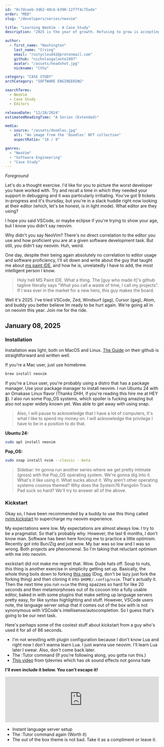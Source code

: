 ```yaml
---
id: "0c7dcaeb-3d62-48cb-b390-12f7f4c75ade"
order: "MED"
slug: "/developers/series/neovim"

title: "Learning NeoVim - A Case Study"
description: "2025 is the year of growth. Refusing to grow is accepting to die. Alright maybe that's a lot. Either way, we're gonna become proficient at neovim this year. It's my new year's resolution of sorts. Also, I want to belong to that 1%. You know the one I'm talking about. That class of developer that literally never leaves ghostty, demolishes tickets, and sucks the souls of lesser lifeforms."

author:
  - first_name: "Washington"
    last_name: "Irving"
    email: "rustycloud42@protonmail.com"
    github: "nicholasgalante1997"
    avatar: "/assets/headshot.jpg"
    nickname: "Cthu"

category: "CASE STUDY"
archCategory: "SOFTWARE ENGINEERING"

searchTerms:
  - NeoVim
  - Case Study
  - Editors

releaseDate: "12/28/2024"
estimatedReadingTime: "A Series (Extended)"

media:
  - source: "/assets/doodles.jpg"
    alt: "An image from the 'Doodles' NFT collection"
    aspectRatio: "16 / 9"

genres:
  - "NeoVim"
  - "Software Engineering"
  - "Case Study"
---
```


*Foreground*

Let's do a thought exercise. I'd like for you to picture the worst developer you have worked with. Try and recall a time in which they needed your support in debugging and it was particularly irritiating. You've got 9 tickets in-progress and it's thursday, but you're in a slack huddle right now looking at their editor (which, let's be honest, is in light mode). What editor are they using?

I hope you said VSCode, or maybe eclipse if you're trying to show your age, but I _know_ you didn't say neovim.

Why didn't you say NeoVim? There's no direct correlation to the editor you use and how proficient you are at a given software development task. But still, you didn't say neovim. Huh, weird.  

One day, despite their being again absolutely no correlation to editor usage and software proficiency, I'll sit down and write about the guy that taught me about [ms paint IDE](https://github.com/MSPaintIDE/MSPaintIDE?tab=readme-ov-file), and how he is, unrelatedly I have to add, the most intelligent person I know. 

> Holy hell MS Paint IDE. What a thing. The [guy who made it]'s github tagline literally says "What you call a waste of time, I call my projects". If I was ever in the market for a new hero, this guy makes the board. 

Well it's 2025. I've tried VSCode, Zed, Windsurf (gag), Cursor (gag), Atom, and buddy you better believe Im ready to be hurt again. We're going all in on neovim this year. Join me for the ride.

## January 08, 2025

### Installation  

Installation was light, both on MacOS and Linux. [The Guide](https://github.com/neovim/neovim/blob/master/INSTALL.md) on their github is straightforward and written well.  

If you're a Mac user, just use homebrew.

```bash
brew install neovim
```

If you're a Linux user, you're probably using a distro that has a package manager. Use your package manager to install neovim. I run Ubuntu 24 with an Omakase Linux flavor (Thanks DHH, if you're reading this hire me at HEY <small>👋</small>). I also run some Pop_OS systems, which spoiler is fucking amazing but also not super widely known yet. Was able to get away with using snap.  

> Also, I will pause to acknowledge that I have a lot of computers, It's what I like to spend my money on. I will acknowledge the privilege I have to be in a position to do that.  

**Ubuntu 24:**

```bash
sudo apt install neovim
```

**Pop_OS:**

```bash
sudo snap install nvim --classic --beta
```

> Sidebar: Im gonna run another series where we get pretty intimate (gross) with the Pop_OS operating system. We're gonna dig into it. What's it like using it. What sucks about it. Why aren't other operating systems cosmos themed? Why does the System76 Pangolin Track Pad suck so hard? We'll try to answer all of the above.

### Kickstart

Okay so, I have been recommended by a buddy to use this thing called [nvim.kickstart](https://github.com/nvim-lua/kickstart.nvim) to supercharge my neovim experience.  

My expectations were low. My expectations are almost always low. I try to be a pragmatist. So that's probably why. However, the last 6 months, I don't know man. Software has been here forcing me to practice a little optimism. Recently got into Bun/Zig and just wow. My bar was so low and I was so wrong. Both projects are phenomenal. So I'm taking that reluctant optimism with me into neovim.  

exckstart did not make me regret that. Wow. Dude hats off. Soup to nuts, this thing is another exercise in simplicity getting set up. Basically, the whole thing boils down to forking [this repo](https://github.com/nvim-lua/kickstart.nvim) (Dog, don't be lazy just fork the forking thing) and then cloning it into `$HOME/.config/nvim`. That's actually it. Then the next time you run `nvim` the thing spazzes so hard for like 20 seconds and then metamorphoses out of its cocoon into a fully usable editor, baked in with some plugins that make setting up language servers pretty easy, for like syntax highlighting and stuff. However, VSCode users note, the language server setup that it comes out of the box with is not synonymous with VSCode's intellisense/autocompletion. So I guess that's going to be our next task.  

Here's perhaps some of the coolest stuff about kickstart from a guy who's used it for all of 86 seconds.

- I'm not wrestling with plugin configuration because I don't know Lua and right now I don't wanna learn Lua. I just wanna use neovim. I'll learn Lua later I swear. Also, don't come back later.  
- The :Tutor command (If you're following along, you gotta run this.)
- [This video](https://www.youtube.com/watch?v=m8C0Cq9Uv9o) from tjdevries which has ok sound effects not gonna hate

**I'll even include it below. You can't escape it!**

<iframe width="100%" height="auto" src="https://www.youtube.com/embed/m8C0Cq9Uv9o?si=aSy7edo23csjYZhu" title="YouTube video player" frameborder="0" allow="accelerometer; autoplay; clipboard-write; encrypted-media; gyroscope; picture-in-picture; web-share" referrerpolicy="strict-origin-when-cross-origin" allowfullscreen></iframe>

- Instant language server setup
- The :Tutor command again (Worth it)
- The out of the box theme is not bad. Take it as a compliment or leave it.  

